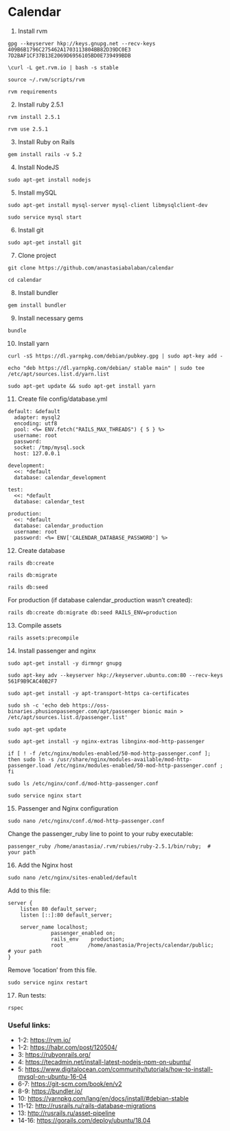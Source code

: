 # Calendar


1. Install rvm
```
gpg --keyserver hkp://keys.gnupg.net --recv-keys 409B6B1796C275462A1703113804BB82D39DC0E3 7D2BAF1CF37B13E2069D6956105BD0E739499BDB
```
```
\curl -L get.rvm.io | bash -s stable
```
```
source ~/.rvm/scripts/rvm
```
```
rvm requirements
```

2. Install ruby 2.5.1
```
rvm install 2.5.1
```
```
rvm use 2.5.1
```

3. Install Ruby on Rails
```
gem install rails -v 5.2
```

4. Install NodeJS
```
sudo apt-get install nodejs
```

5. Install mySQL
```
sudo apt-get install mysql-server mysql-client libmysqlclient-dev
```
```
sudo service mysql start
```

6. Install git
```
sudo apt-get install git
```

7. Clone project
```
git clone https://github.com/anastasiabalaban/calendar
```
```
cd calendar
```

8. Install bundler
```
gem install bundler
```

9. Install necessary gems
```
bundle
```

10. Install yarn
```
curl -sS https://dl.yarnpkg.com/debian/pubkey.gpg | sudo apt-key add -
```
```
echo "deb https://dl.yarnpkg.com/debian/ stable main" | sudo tee /etc/apt/sources.list.d/yarn.list
```
```
sudo apt-get update && sudo apt-get install yarn
```

11. Create file config/database.yml
```
default: &default
  adapter: mysql2
  encoding: utf8
  pool: <%= ENV.fetch("RAILS_MAX_THREADS") { 5 } %>
  username: root
  password:
  socket: /tmp/mysql.sock
  host: 127.0.0.1

development:
  <<: *default
  database: calendar_development

test:
  <<: *default
  database: calendar_test

production:
  <<: *default
  database: calendar_production
  username: root
  password: <%= ENV['CALENDAR_DATABASE_PASSWORD'] %>
```

12. Create database
```
rails db:create
```
```
rails db:migrate
```
```
rails db:seed
```
For production (if database calendar_production wasn’t created):
```
rails db:create db:migrate db:seed RAILS_ENV=production
```

13. Compile assets
```
rails assets:precompile
```

14. Install passenger and nginx
```
sudo apt-get install -y dirmngr gnupg
```
```
sudo apt-key adv --keyserver hkp://keyserver.ubuntu.com:80 --recv-keys 561F9B9CAC40B2F7
```
```
sudo apt-get install -y apt-transport-https ca-certificates
```
```
sudo sh -c 'echo deb https://oss-binaries.phusionpassenger.com/apt/passenger bionic main > /etc/apt/sources.list.d/passenger.list'
```
```
sudo apt-get update
```
```
sudo apt-get install -y nginx-extras libnginx-mod-http-passenger
```
```
if [ ! -f /etc/nginx/modules-enabled/50-mod-http-passenger.conf ]; then sudo ln -s /usr/share/nginx/modules-available/mod-http-passenger.load /etc/nginx/modules-enabled/50-mod-http-passenger.conf ; fi
```
```
sudo ls /etc/nginx/conf.d/mod-http-passenger.conf
```
```
sudo service nginx start
```

15. Passenger and Nginx configuration
```
sudo nano /etc/nginx/conf.d/mod-http-passenger.conf
```
Change the passenger_ruby line to point to your ruby executable:
```
passenger_ruby /home/anastasia/.rvm/rubies/ruby-2.5.1/bin/ruby;  # your path
```

16. Add the Nginx host
```
sudo nano /etc/nginx/sites-enabled/default
```
Add to this file:
```
server {
	listen 80 default_server;
	listen [::]:80 default_server;
	
	server_name localhost;
              passenger_enabled on;
              rails_env    production;
              root        /home/anastasia/Projects/calendar/public;   # your path
}
```
Remove ‘location’ from this file.
```
sudo service nginx restart
```

17. Run tests:
```
rspec
```

### Useful links:
- 1-2: https://rvm.io/ 
- 1-2: https://habr.com/post/120504/ 
- 3: https://rubyonrails.org/ 
- 4: https://tecadmin.net/install-latest-nodejs-npm-on-ubuntu/ 
- 5: https://www.digitalocean.com/community/tutorials/how-to-install-mysql-on-ubuntu-16-04 
- 6-7: https://git-scm.com/book/en/v2
- 8-9: https://bundler.io/
- 10: https://yarnpkg.com/lang/en/docs/install/#debian-stable 
- 11-12: http://rusrails.ru/rails-database-migrations 
- 13: http://rusrails.ru/asset-pipeline 
- 14-16: https://gorails.com/deploy/ubuntu/18.04
